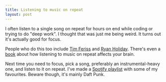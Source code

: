 ```yaml
---
title: Listening to music on repeat
layout: post
---
```


I often listen to a single song on repeat for hours on end while coding or trying to do "deep work". I thought that was just me being weird. It turns out it's actually good for focus.

People who do this too include [Tim Feriss](https://tim.blog/2015/02/23/glitch-mob/) and [Ryan Holiday](https://ryanholiday.net/the-guilty-crazy-secret-that-helps-me-write/). There's even a [book](https://www.amazon.com/Repeat-How-Music-Plays-Mind/dp/0199990824) about how listening to music on repeat affects your brain.

Next time you need to focus, pick a song, preferably an instrumental-heavy one, and listen to it on repeat. I've made a [Spotify playlist](https://open.spotify.com/playlist/0Bb8w8h2XBJLhMgFK77BfU) with some of my favourites. Beware though, it's mainly Daft Punk.
